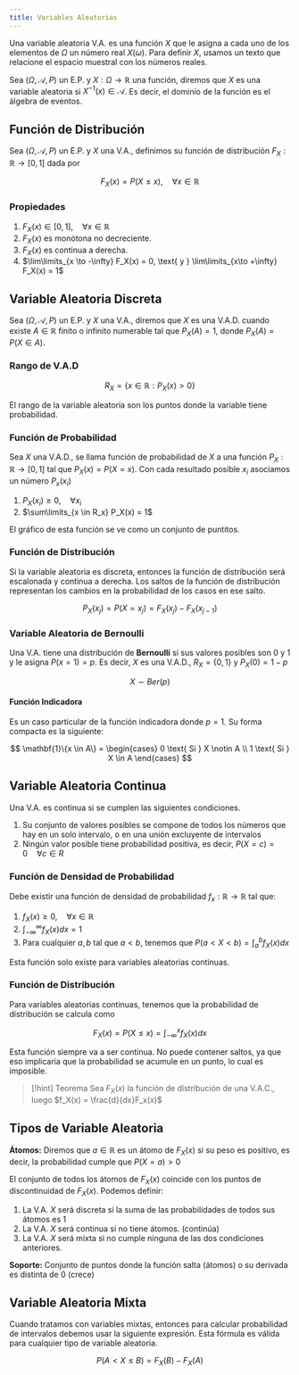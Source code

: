```yaml
---
title: Variables Aleatorias
---
```


Una variable aleatoria V.A. es una función $X$ que le asigna a cada uno de los elementos de $\Omega$ un número real $X(\omega)$. Para definir $X$, usamos un texto que relacione el espacio muestral con los números reales.

Sea $(\Omega, \mathscr A, P)$ un E.P. y $X: \Omega \to \mathbb{R}$ una función, diremos que $X$ es una variable aleatoria si $X^{-1} (x) \in \mathscr A$. Es decir, el dominio de la función es el álgebra de eventos.

## Función de Distribución

Sea $(\Omega, \mathscr A, P)$ un E.P. y $X$ una V.A., definimos su función de distribución $F_X: \mathbb{R} \to [0,1]$ dada por

$$
F_X(x) = P(X \leq x), \quad \forall x \in \mathbb{R}
$$

### Propiedades

1. $F_X(x) \in [0, 1], \quad \forall x \in \mathbb{R}$
2. $F_X(x)$ es monótona no decreciente.
3. $F_X(x)$ es continua a derecha.
4. $\lim\limits_{x \to -\infty} F_X(x) = 0, \text{ y } \lim\limits_{x\to +\infty} F_X(x) = 1$

## Variable Aleatoria Discreta

Sea $(\Omega, \mathscr A, P)$ un E.P. y $X$ una V.A., diremos que $X$ es una V.A.D. cuando existe $A \in \mathbb{R}$ finito o infinito numerable tal que $P_X(A) = 1$, donde $P_X(A) = P(X \in A)$.

### Rango de V.A.D

$$
R_X = \{x \in \mathbb{R}: P_X(x) > 0\}
$$

El rango de la variable aleatoria son los puntos donde la variable tiene probabilidad.

### Función de Probabilidad

Sea $X$ una V.A.D., se llama función de probabilidad de $X$ a una función $P_X: \mathbb{R} \to [0, 1]$ tal que $P_X(x) = P(X = x)$. Con cada resultado posible $x_i$ asociamos un número $P_x(x_i)$

1. $P_X(x_i) \geq 0, \quad \forall x_i$
2. $\sum\limits_{x \in R_x} P_X(x) = 1$

El gráfico de esta función se ve como un conjunto de puntitos.

### Función de Distribución

Si la variable aleatoria es discreta, entonces la función de distribución será escalonada y continua a derecha. Los saltos de la función de distribución representan los cambios en la probabilidad de los casos en ese salto.

$$
P_X(x_j) = P(X = x_j) = F_X(x_j) - F_X(x_{j-1})
$$

### Variable Aleatoria de Bernoulli

Una V.A. tiene una distribución de **Bernoulli** si sus valores posibles son $0$ y $1$ y le asigna $P(x=1) = p$. Es decir, $X$ es una V.A.D., $R_X = \{0, 1\}$ y $P_X(0) = 1 - p$

$$
X \sim Ber(p)
$$

#### Función Indicadora

Es un caso particular de la función indicadora donde $p = 1$. Su forma compacta es la siguiente:

$$
\mathbf{1}\{x \in A\} = \begin{cases}
0 \text{ Si } X \notin A \\
1 \text{ Si } X \in A
\end{cases}
$$

## Variable Aleatoria Continua

Una V.A. es continua si se cumplen las siguientes condiciones.

1. Su conjunto de valores posibles se compone de todos los números que hay en un solo intervalo, o en una unión excluyente de intervalos
2. Ningún valor posible tiene probabilidad positiva, es decir, $P(X = c) = 0 \quad \forall c \in R$

### Función de Densidad de Probabilidad

Debe existir una función de densidad de probabilidad $f_x: \mathbb{R} \to \mathbb{R}$ tal que:

1. $f_X(x) \geq 0, \quad \forall x \in \mathbb{R}$
2. $\displaystyle \int_{-\infty}^\infty f_X(x) dx = 1$
3. Para cualquier $a, b$ tal que $a < b$, tenemos que $P(a < X < b) = \int_a^b f_X(x)dx$

Esta función solo existe para variables aleatorias continuas.

### Función de Distribución

Para variables aleatorias continuas, tenemos que la probabilidad de distribución se calcula como

$$
F_X(x) = P(X \leq x) = \int_{-\infty}^x f_X(x) dx
$$

Esta función siempre va a ser continua. No puede contener saltos, ya que eso implicaría que la probabilidad se acumule en un punto, lo cual es imposible.

> [!hint] Teorema
> Sea $F_X(x)$ la función de distribución de una V.A.C., luego $f_X(x) = \frac{d}{dx}F_x(x)$

## Tipos de Variable Aleatoria

**Átomos:** Diremos que $a \in \mathbb{R}$ es un átomo de $F_X(x)$ si su peso es positivo, es decir, la probabilidad cumple que $P(X = a) > 0$

El conjunto de todos los átomos de $F_X(x)$ coincide con los puntos de discontinuidad de $F_X(x)$. Podemos definir:

1. La V.A. $X$ será discreta si la suma de las probabilidades de todos sus átomos es $1$
2. La V.A. $X$ será continua si no tiene átomos. (continúa)
3. La V.A. $X$ será mixta si no cumple ninguna de las dos condiciones anteriores.

**Soporte:** Conjunto de puntos donde la función salta (átomos) o su derivada es distinta de $0$ (crece)

## Variable Aleatoria Mixta

Cuando tratamos con variables mixtas, entonces para calcular probabilidad de intervalos debemos usar la siguiente expresión. Esta fórmula es válida para cualquier tipo de variable aleatoria.

$$
P(A < X \leq B) = F_X(B) - F_X(A)
$$
